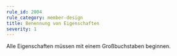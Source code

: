 ```yaml
---
rule_id: 2004
rule_category: member-design
title: Benennung von Eigenschaften
severity: 1
---
```

Alle Eigenschaften müssen mit einem Großbuchstaben beginnen.

